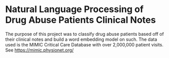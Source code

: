 # Natural Language Processing of Drug Abuse Patients Clinical Notes

The purpose of this project was to classify drug abuse patients based off of their clinical notes and build a word embedding model on such. The data used is the MIMIC Critical Care Database with over 2,000,000 patient visits. See https://mimic.physionet.org/ 
